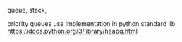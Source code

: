 queue, stack, 

priority queues
use implementation in python standard lib
https://docs.python.org/3/library/heapq.html

